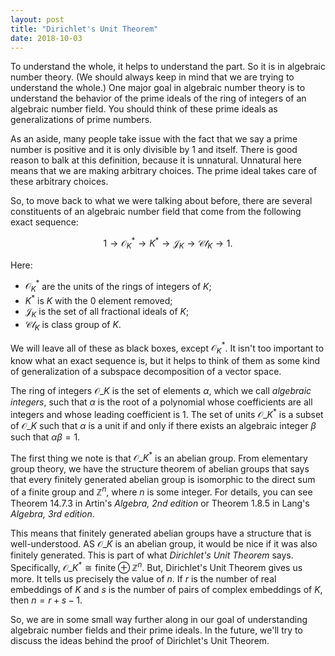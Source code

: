 ```yaml
---
layout: post
title: "Dirichlet's Unit Theorem"
date: 2018-10-03
---
```


To understand the whole, it helps to understand the part.
So it is in algebraic number theory.
(We should always keep in mind that we are trying to understand the whole.)
One major goal in algebraic number theory is to understand the behavior of the prime ideals of the ring of integers of an algebraic number field.
You should think of these prime ideals as generalizations of prime numbers.

As an aside, many people take issue with the fact that we say a prime number is positive and it is only divisible by 1 and itself.
There is good reason to balk at this definition, because it is unnatural.
Unnatural here means that we are making arbitrary choices.
The prime ideal takes care of these arbitrary choices.

So, to move back to what we were talking about before, there are several constituents of an algebraic number field that come from the following exact sequence:

$$
1 \to \mathcal{O}_{K}^{\ast} \to K^{\ast} \to \mathcal{J}_{K} \to \mathcal{Cl}_{K} \to 1.
$$

Here:
* $\mathcal{O}_{K}^{\ast}$ are the units of the rings of integers of $K$;
* $K^{\ast}$ is $K$ with the $0$ element removed;
* $\mathcal{J}_{K}$ is the set of all fractional ideals of $K$;
* $\mathcal{Cl}_{K}$ is class group of $K$.

We will leave all of these as black boxes, except $\mathcal{O}_{K}^{\ast}$.
It isn't too important to know what an exact sequence is, but it helps to think of them as some kind of generalization of a subspace decomposition of a vector space.

The ring of integers $\mathcal{O}\_{K}$ is the set of elements $\alpha$, which we call *algebraic integers*, such that $\alpha$ is the root of a polynomial whose coefficients are all integers and whose leading coefficient is 1.
The set of units $\mathcal{O}\_{K}^{\ast}$ is a subset of $\mathcal{O}\_{K}$ such that $\alpha$ is a unit if and only if there exists an algebraic integer $\beta$ such that $\alpha \beta = 1$.

The first thing we note is that $\mathcal{O}\_{K}^{\ast}$ is an abelian group.
From elementary group theory, we have the structure theorem of abelian groups that says that every finitely generated abelian group is isomorphic to the direct sum of a finite group and $\mathbb{Z}^{n}$, where $n$ is some integer.
For details, you can see Theorem 14.7.3 in Artin's _Algebra, 2nd edition_ or Theorem 1.8.5 in Lang's _Algebra, 3rd edition_.

This means that finitely generated abelian groups have a structure that is well-understood.
AS $\mathcal{O}\_{K}$ is an abelian group, it would be nice if it was also finitely generated.
This is part of what *Dirichlet's Unit Theorem* says.
Specifically, $\mathcal{O}\_{K}^{\ast} \cong \text{finite} \oplus \mathbb{Z}^{n}$.
But, Dirichlet's Unit Theorem gives us more.
It tells us precisely the value of $n$.
If $r$ is the number of real embeddings of $K$ and $s$ is the number of pairs of complex embeddings of $K$, then $n = r + s - 1$.

So, we are in some small way further along in our goal of understanding algebraic number fields and their prime ideals.
In the future, we'll try to discuss the ideas behind the proof of Dirichlet's Unit Theorem.
